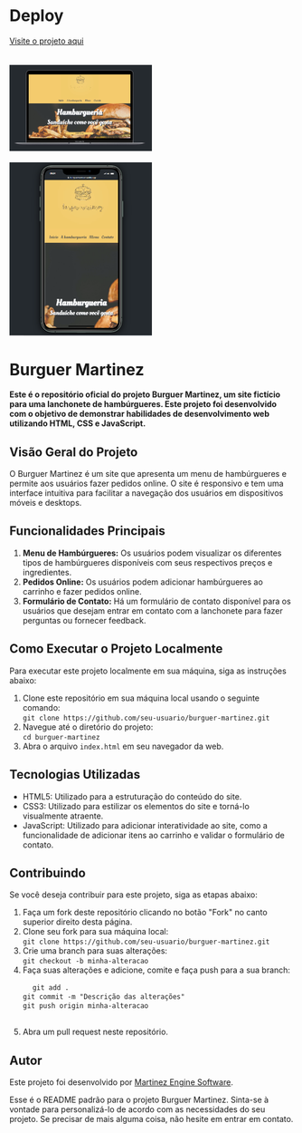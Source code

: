 <h1>Deploy</h1>
<a href="https://burguermartinez.netlify.app" target="blank"> Visite o projeto aqui</a>
<br>
<br>
<br>
<div>  
  <img src="https://raw.githubusercontent.com/LucMLC/Projeto-BurgerM/main/files/Captura%20de%20tela%202024-02-12%20092406.png" width="50%">  
  <br>
  <br>
<img src="https://raw.githubusercontent.com/LucMLC/Projeto-BurgerM/main/files/Captura%20de%20tela%202024-02-12%20092455.png" width="50%">
</div>
<h1>Burguer Martinez</h1>

<p><b>Este é o repositório oficial do projeto Burguer Martinez, um site fictício para uma lanchonete de hambúrgueres. Este projeto foi desenvolvido com o objetivo de demonstrar habilidades de desenvolvimento web utilizando HTML, CSS e JavaScript.</b></p>

 <h2>Visão Geral do Projeto</h2>

  <p>O Burguer Martinez é um site que apresenta um menu de hambúrgueres e permite aos usuários fazer pedidos online. O
  site é responsivo e tem uma interface intuitiva para facilitar a navegação dos usuários em dispositivos móveis e
  desktops.</p>

 <h2>Funcionalidades Principais</h2>

 <ol>
 <li><strong>Menu de Hambúrgueres:</strong> Os usuários podem visualizar os diferentes tipos de hambúrgueres
  disponíveis com seus respectivos preços e ingredientes.</li>
 <li><strong>Pedidos Online:</strong> Os usuários podem adicionar hambúrgueres ao carrinho e fazer pedidos
   online.</li>
<li><strong>Formulário de Contato:</strong> Há um formulário de contato disponível para os usuários que desejam
entrar em contato com a lanchonete para fazer perguntas ou fornecer feedback.</li>
  </ol>

<h2>Como Executar o Projeto Localmente</h2>

<p>Para executar este projeto localmente em sua máquina, siga as instruções abaixo:</p>

 <ol>
  <li>Clone este repositório em sua máquina local usando o seguinte comando:</li>
  <code>git clone https://github.com/seu-usuario/burguer-martinez.git</code>
  <li>Navegue até o diretório do projeto:</li>
  <code>cd burguer-martinez</code>
  <li>Abra o arquivo <code>index.html</code> em seu navegador da web.</li>
   </ol>

  <h2>Tecnologias Utilizadas</h2>

  <ul>
  <li>HTML5: Utilizado para a estruturação do conteúdo do site.</li>
  <li>CSS3: Utilizado para estilizar os elementos do site e torná-lo visualmente atraente.</li>
  <li>JavaScript: Utilizado para adicionar interatividade ao site, como a funcionalidade de adicionar itens ao
  carrinho e validar o formulário de contato.</li>
  </ul>

  <h2>Contribuindo</h2>

  <p>Se você deseja contribuir para este projeto, siga as etapas abaixo:</p>

  <ol>
  <li>Faça um fork deste repositório clicando no botão "Fork" no canto superior direito desta página.</li>
  <li>Clone seu fork para sua máquina local:</li>
  <code>git clone https://github.com/seu-usuario/burguer-martinez.git</code>
  <li>Crie uma branch para suas alterações:</li>
  <code>git checkout -b minha-alteracao</code>
  <li>Faça suas alterações e adicione, comite e faça push para a sua branch:</li>
  <pre>
  <code>git add .
git commit -m "Descrição das alterações"
git push origin minha-alteracao</code>
  </pre>
  <li>Abra um pull request neste repositório.</li>
  </ol>

  <h2>Autor</h2>

  <p>Este projeto foi desenvolvido por <a href="https://github.com/LucMLC">Martinez Engine Software</a>.</p>

 <p>Esse é o README padrão para o projeto Burguer Martinez. Sinta-se à vontade para personalizá-lo de acordo com as
        necessidades do seu projeto. Se precisar de mais alguma coisa, não hesite em entrar em contato.</p>



